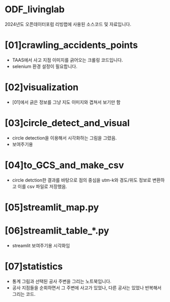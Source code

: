 # ODF_livinglab
2024년도 오픈데이터포럼 리빙랩에 사용된 소스코드 및 자료입니다.

# [01]crawling_accidents_points
- TAAS에서 사고 지점 이미지를 긁어오는 크롤링 코드입니다.
- selenium 환경 설정이 필요합니다.

# [02]visualization
- [01]에서 긁은 정보를 그냥 지도 이미지와 겹쳐서 보기만 함

# [03]circle_detect_and_visual
- circle detection을 이용해서 시각화하는 그림을 그렸음.
- 보여주기용

# [04]to_GCS_and_make_csv
- circle detction한 결과를 바탕으로 점의 중심을 utm-k와 경도/위도 정보로 변환하고 이를 csv 파일로 저장했음.

# [05]streamlit_map.py
# [06]streamlit_table_*.py
- streamlit 보여주기용 시각화임

# [07]statistics
- 통계 그림과 선택된 공사 주변을 그리는 노트북입니다.
- 공사 지점들을 순회하면서 그 주변에 사고가 있었나, 다른 공사는 있었나 반복해서 그리는 코드.